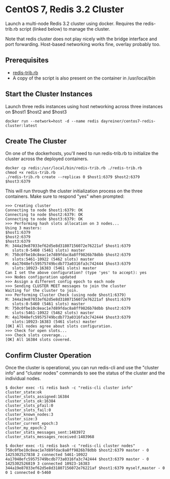 # CentOS 7, Redis 3.2 Cluster

Launch a multi-node Redis 3.2 cluster using docker. Requires the redis-trib.rb script (linked below) to manage the cluster.

Note that redis cluster does not play nicely with the bridge interface and port forwarding. Host-based networking works fine, overlay probably too.

## Prerequisites

- [redis-trib.rb](https://github.com/antirez/redis/blob/3.2/src/redis-trib.rb)
- A copy of the script is also present on the container in /usr/local/bin

## Start the Cluster Instances

Launch three redis instances using host networking across three instances on $host1 $host2 and $host3

```shell
docker run --network=host -d --name redis dayreiner/centos7-redis-cluster:latest
```

## Create The Cluster

On one of the dockerhosts, you'll need to run redis-trib.rb to initialize the cluster across the deployed containers. 

```shell
docker cp redis:/usr/local/bin/redis-trib.rb ./redis-trib.rb
chmod +x redis-trib.rb
./redis-trib.rb create --replicas 0 $host1:6379 $host2:6379 $host3:6379
```

This will run through the cluster initialization process on the three containers. Make sure to respond "yes" when prompted:

```
>>> Creating cluster
Connecting to node $host1:6379: OK
Connecting to node $host2:6379: OK
Connecting to node $host3:6379: OK
>>> Performing hash slots allocation on 3 nodes...
Using 3 masters:
$host1:6379
$host2:6379
$host3:6379
M: 344a19e87033ef62d5e8d31807156072e76221af $host1:6379
   slots:0-5460 (5461 slots) master
M: 750c0fbe10c8eac1e7d89fdac8a8ff9826b78dbb $host2:6379
   slots:5461-10922 (5462 slots) master
M: 4a17048efc59575749bcdb773a0316fa3c742444 $host3:6379
   slots:10923-16383 (5461 slots) master
Can I set the above configuration? (type 'yes' to accept): yes
>>> Nodes configuration updated
>>> Assign a different config epoch to each node
>>> Sending CLUSTER MEET messages to join the cluster
Waiting for the cluster to join.
>>> Performing Cluster Check (using node $host1:6379)
M: 344a19e87033ef62d5e8d31807156072e76221af $host1:6379
   slots:0-5460 (5461 slots) master
M: 750c0fbe10c8eac1e7d89fdac8a8ff9826b78dbb $host2:6379
   slots:5461-10922 (5462 slots) master
M: 4a17048efc59575749bcdb773a0316fa3c742444 $host3:6379
   slots:10923-16383 (5461 slots) master
[OK] All nodes agree about slots configuration.
>>> Check for open slots...
>>> Check slots coverage...
[OK] All 16384 slots covered.

```

## Confirm Cluster Operation

Once the cluster is operational, you can run redis-cli and use the "cluster info" and "cluster nodes" commands to see the status of the cluster and the individual nodes.

```shell
$ docker exec -ti redis bash -c "redis-cli cluster info"
cluster_state:ok
cluster_slots_assigned:16384
cluster_slots_ok:16384
cluster_slots_pfail:0
cluster_slots_fail:0
cluster_known_nodes:3
cluster_size:3
cluster_current_epoch:3
cluster_my_epoch:2
cluster_stats_messages_sent:1483972
cluster_stats_messages_received:1483968

$ docker exec -ti redis bash -c "redis-cli cluster nodes"
750c0fbe10c8eac1e7d89fdac8a8ff9826b78dbb $host2:6379 master - 0 1425302527838 2 connected 5461-10922
4a17048efc59575749bcdb773a0316fa3c742444 $host3:6379 master - 0 1425302526819 3 connected 10923-16383
344a19e87033ef62d5e8d31807156072e76221af $host1:6379 myself,master - 0 0 1 connected 0-5460
```

